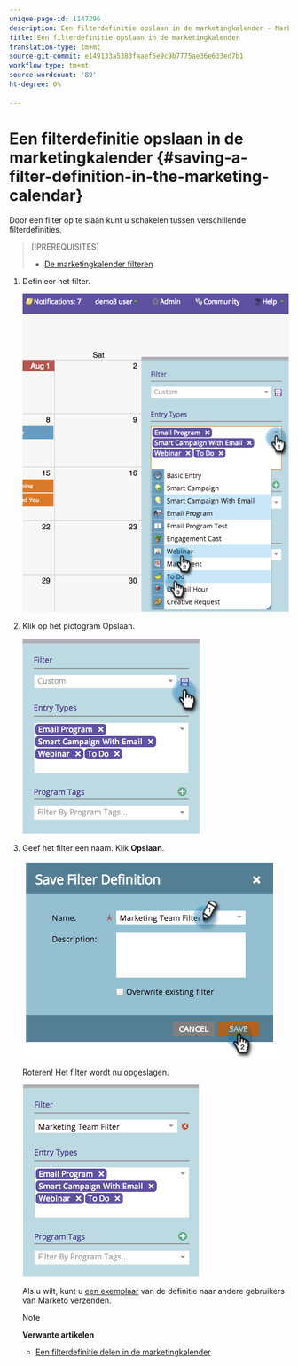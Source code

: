 ```yaml
---
unique-page-id: 1147296
description: Een filterdefinitie opslaan in de marketingkalender - Marketo Docs - Productdocumentatie
title: Een filterdefinitie opslaan in de marketingkalender
translation-type: tm+mt
source-git-commit: e149133a5383faaef5e9c9b7775ae36e633ed7b1
workflow-type: tm+mt
source-wordcount: '89'
ht-degree: 0%

---
```



# Een filterdefinitie opslaan in de marketingkalender {#saving-a-filter-definition-in-the-marketing-calendar}

Door een filter op te slaan kunt u schakelen tussen verschillende filterdefinities.

>[!PREREQUISITES]
>
>* [De marketingkalender filteren](filtering-the-marketing-calendar.md)

>



1. Definieer het filter.

   ![](assets/image2014-9-24-10-3a50-3a49.png)

1. Klik op het pictogram Opslaan.

   ![](assets/image2014-9-24-10-3a50-3a57.png)

1. Geef het filter een naam. Klik **Opslaan**.

   ![](assets/image2014-9-24-10-3a51-3a3.png)

   Roteren! Het filter wordt nu opgeslagen.

   ![](assets/image2014-9-24-10-3a51-3a12.png)

   Als u wilt, kunt u [een exemplaar](sharing-a-filter-definition-in-the-marketing-calendar.md) van de definitie naar andere gebruikers van Marketo verzenden.

   >[!NOTE]
   >
   >**Verwante artikelen**
   >
   >    
   >    
   >    * [Een filterdefinitie delen in de marketingkalender](sharing-a-filter-definition-in-the-marketing-calendar.md)


